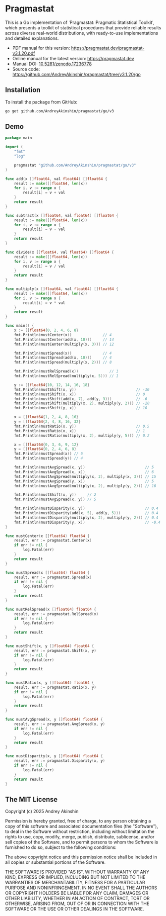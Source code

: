 # Pragmastat

This is a Go implementation of 'Pragmastat: Pragmatic Statistical Toolkit', which presents a toolkit of statistical procedures that provide reliable results across diverse real-world distributions, with ready-to-use implementations and detailed explanations.

- PDF manual for this version: https://pragmastat.dev/pragmastat-v3.1.20.pdf
- Online manual for the latest version: https://pragmastat.dev
- Manual DOI: [10.5281/zenodo.17236778](https://doi.org/10.5281/zenodo.17236778)
- Source code: https://github.com/AndreyAkinshin/pragmastat/tree/v3.1.20/go

## Installation

To install the package from GitHub:

```bash
go get github.com/AndreyAkinshin/pragmastat/go/v3
```

## Demo

```go
package main

import (
	"fmt"
	"log"

	pragmastat "github.com/AndreyAkinshin/pragmastat/go/v3"
)

func add(x []float64, val float64) []float64 {
	result := make([]float64, len(x))
	for i, v := range x {
		result[i] = v + val
	}
	return result
}

func subtract(x []float64, val float64) []float64 {
	result := make([]float64, len(x))
	for i, v := range x {
		result[i] = v - val
	}
	return result
}

func divide(x []float64, val float64) []float64 {
	result := make([]float64, len(x))
	for i, v := range x {
		result[i] = v / val
	}
	return result
}

func multiply(x []float64, val float64) []float64 {
	result := make([]float64, len(x))
	for i, v := range x {
		result[i] = v * val
	}
	return result
}

func main() {
	x := []float64{0, 2, 4, 6, 8}
	fmt.Println(mustCenter(x))              // 4
	fmt.Println(mustCenter(add(x, 10)))     // 14
	fmt.Println(mustCenter(multiply(x, 3))) // 12

	fmt.Println(mustSpread(x))              // 4
	fmt.Println(mustSpread(add(x, 10)))     // 4
	fmt.Println(mustSpread(multiply(x, 2))) // 8

	fmt.Println(mustRelSpread(x))              // 1
	fmt.Println(mustRelSpread(multiply(x, 5))) // 1

	y := []float64{10, 12, 14, 16, 18}
	fmt.Println(mustShift(x, y))                           // -10
	fmt.Println(mustShift(x, x))                           // 0
	fmt.Println(mustShift(add(x, 7), add(y, 3)))           // -6
	fmt.Println(mustShift(multiply(x, 2), multiply(y, 2))) // -20
	fmt.Println(mustShift(y, x))                           // 10

	x = []float64{1, 2, 4, 8, 16}
	y = []float64{2, 4, 8, 16, 32}
	fmt.Println(mustRatio(x, y))                           // 0.5
	fmt.Println(mustRatio(x, x))                           // 1
	fmt.Println(mustRatio(multiply(x, 2), multiply(y, 5))) // 0.2

	x = []float64{0, 3, 6, 9, 12}
	y = []float64{0, 2, 4, 6, 8}
	fmt.Println(mustSpread(x)) // 6
	fmt.Println(mustSpread(y)) // 4

	fmt.Println(mustAvgSpread(x, y))                           // 5
	fmt.Println(mustAvgSpread(x, x))                           // 6
	fmt.Println(mustAvgSpread(multiply(x, 2), multiply(x, 3))) // 15
	fmt.Println(mustAvgSpread(y, x))                           // 5
	fmt.Println(mustAvgSpread(multiply(x, 2), multiply(y, 2))) // 10

	fmt.Println(mustShift(x, y))     // 2
	fmt.Println(mustAvgSpread(x, y)) // 5

	fmt.Println(mustDisparity(x, y))                           // 0.4
	fmt.Println(mustDisparity(add(x, 5), add(y, 5)))           // 0.4
	fmt.Println(mustDisparity(multiply(x, 2), multiply(y, 2))) // 0.4
	fmt.Println(mustDisparity(y, x))                           // -0.4
}

func mustCenter(x []float64) float64 {
	result, err := pragmastat.Center(x)
	if err != nil {
		log.Fatal(err)
	}
	return result
}

func mustSpread(x []float64) float64 {
	result, err := pragmastat.Spread(x)
	if err != nil {
		log.Fatal(err)
	}
	return result
}

func mustRelSpread(x []float64) float64 {
	result, err := pragmastat.RelSpread(x)
	if err != nil {
		log.Fatal(err)
	}
	return result
}

func mustShift(x, y []float64) float64 {
	result, err := pragmastat.Shift(x, y)
	if err != nil {
		log.Fatal(err)
	}
	return result
}

func mustRatio(x, y []float64) float64 {
	result, err := pragmastat.Ratio(x, y)
	if err != nil {
		log.Fatal(err)
	}
	return result
}

func mustAvgSpread(x, y []float64) float64 {
	result, err := pragmastat.AvgSpread(x, y)
	if err != nil {
		log.Fatal(err)
	}
	return result
}

func mustDisparity(x, y []float64) float64 {
	result, err := pragmastat.Disparity(x, y)
	if err != nil {
		log.Fatal(err)
	}
	return result
}
```

## The MIT License

Copyright (c) 2025 Andrey Akinshin

Permission is hereby granted, free of charge, to any person obtaining
a copy of this software and associated documentation files (the
"Software"), to deal in the Software without restriction, including
without limitation the rights to use, copy, modify, merge, publish,
distribute, sublicense, and/or sell copies of the Software, and to
permit persons to whom the Software is furnished to do so, subject to
the following conditions:

The above copyright notice and this permission notice shall be
included in all copies or substantial portions of the Software.

THE SOFTWARE IS PROVIDED "AS IS", WITHOUT WARRANTY OF ANY KIND,
EXPRESS OR IMPLIED, INCLUDING BUT NOT LIMITED TO THE WARRANTIES OF
MERCHANTABILITY, FITNESS FOR A PARTICULAR PURPOSE AND
NONINFRINGEMENT. IN NO EVENT SHALL THE AUTHORS OR COPYRIGHT HOLDERS BE
LIABLE FOR ANY CLAIM, DAMAGES OR OTHER LIABILITY, WHETHER IN AN ACTION
OF CONTRACT, TORT OR OTHERWISE, ARISING FROM, OUT OF OR IN CONNECTION
WITH THE SOFTWARE OR THE USE OR OTHER DEALINGS IN THE SOFTWARE.

